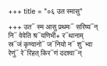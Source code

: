+++
title = "०६ उत स्मासु"

+++
उत᳓ स्म आसु प्रथमः᳓ सरिष्य᳓न्  
नि᳓ वेवेति श्र᳓यणिभी+ र᳓थानाम्  
स्र᳓जं कृण्वानो᳓ ज᳓नियो न᳓ शु᳓भ्वा  
रेणुं᳓ रे᳓रिहत् किर᳓णं ददश्वा᳓न्